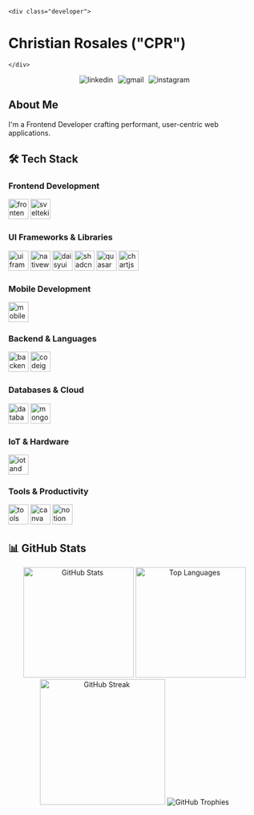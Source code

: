`<div class="developer">`
# Christian Rosales ("CPR") 
`</div>`

<div align="center">
  
<div style="display: flex; align-items: center; gap: 10px; justify-content: center;">
  <a href="https://www.linkedin.com/in/cpr03/" style="text-decoration: none;">
    <img src="https://skillicons.dev/icons?i=linkedin" alt="linkedin"/>
  </a>
  <a href="mailto:your.email@gmail.com" style="text-decoration: none;">
    <img src="https://skillicons.dev/icons?i=gmail" alt="gmail"/>
  </a>
  <a href="https://instagram.com/sssipr" style="text-decoration: none;">
    <img src="https://skillicons.dev/icons?i=instagram" alt="instagram"/>
  </a>
</div>

</div>

## About Me
I'm a Frontend Developer crafting performant, user-centric web applications.

## 🛠️ Tech Stack

### Frontend Development
<div align="left">
  <img src="https://skillicons.dev/icons?i=svelte,react,nextjs,vue,ts,js,html,css" height="40" alt="frontend stack"/>
  <img src="https://img.shields.io/badge/SvelteKit-%23FF3E00.svg?style=for-the-badge&logo=svelte&logoColor=white" height="40" alt="sveltekit"/>
</div>

### UI Frameworks & Libraries
<div align="left">
  <img src="https://skillicons.dev/icons?i=tailwind,bootstrap,qt" height="40" alt="ui frameworks"/>
  <img src="https://img.shields.io/badge/NativeWind-38BDF8?style=for-the-badge&logo=tailwindcss&logoColor=white" height="40" alt="nativewind"/>
  <img src="https://img.shields.io/badge/daisyUI-5A0EF8?style=for-the-badge&logo=daisyui&logoColor=white" height="40" alt="daisyui"/>
  <img src="https://img.shields.io/badge/shadcn/ui-000000?style=for-the-badge&logo=shadcnui&logoColor=white" height="40" alt="shadcn/ui"/>
  <img src="https://img.shields.io/badge/Quasar-16B7FB?style=for-the-badge&logo=quasar&logoColor=black" height="40" alt="quasar"/>
  <img src="https://img.shields.io/badge/Chart.js-FF6384?style=for-the-badge&logo=chart.js&logoColor=white" height="40" alt="chartjs"/>
</div>

### Mobile Development
<div align="left">
  <img src="https://skillicons.dev/icons?i=react,flutter,kotlin,swift" height="40" alt="mobile development"/>
</div>

### Backend & Languages
<div align="left">
  <img src="https://skillicons.dev/icons?i=python,django,laravel,java,c,nodejs,express" height="40" alt="backend stack"/>
  <img src="https://img.shields.io/badge/CodeIgniter-%23EF4223.svg?style=for-the-badge&logo=codeIgniter&logoColor=white" height="40" alt="codeigniter"/>
</div>

### Databases & Cloud
<div align="left">
  <img src="https://skillicons.dev/icons?i=supabase,firebase,mongodb,postgres,mysql,vercel" height="40" alt="databases and cloud"/>
  <img src="https://img.shields.io/badge/MongoDB%20Atlas-%234ea94b.svg?style=for-the-badge&logo=mongodb&logoColor=white" height="40" alt="mongodb atlas"/>
</div>

### IoT & Hardware
<div align="left">
  <img src="https://skillicons.dev/icons?i=arduino" height="40" alt="iot and hardware"/>
</div>

### Tools & Productivity
<div align="left">
  <img src="https://skillicons.dev/icons?i=figma,ps,blender,postman,vite,vscode,npm,androidstudio" height="40" alt="tools"/>
  <img src="https://img.shields.io/badge/Canva-%2300C4CC.svg?style=for-the-badge&logo=Canva&logoColor=white" height="40" alt="canva"/>
  <img src="https://img.shields.io/badge/Notion-%23000000.svg?style=for-the-badge&logo=notion&logoColor=white" height="40" alt="notion"/>
</div>


## 📊 GitHub Stats

<div align="center">
  <img height="220" src="https://github-readme-stats-cpr.vercel.app/api?username=cpr03&show_icons=true&theme=tokyonight&hide_border=true&border_radius=10&include_all_commits=true" alt="GitHub Stats" />
  <img height="220" src="https://github-readme-stats-cpr.vercel.app/api/top-langs/?username=cpr03&layout=compact&theme=tokyonight&hide_border=true&border_radius=10&langs_count=15&hide=java,css" alt="Top Languages" />
  <img height="250" src="https://github-readme-streak-stats.herokuapp.com/?user=cpr03&theme=tokyonight&hide_border=true&border_radius=10&count_private=true" alt="GitHub Streak" />
  <img src="https://github-profile-trophy-cpr.vercel.app/?username=cpr03&row=10&column=5&theme=discord&no-frame=true&column=7&margin-w=5&margin-h=5" alt="GitHub Trophies" />
</div>
